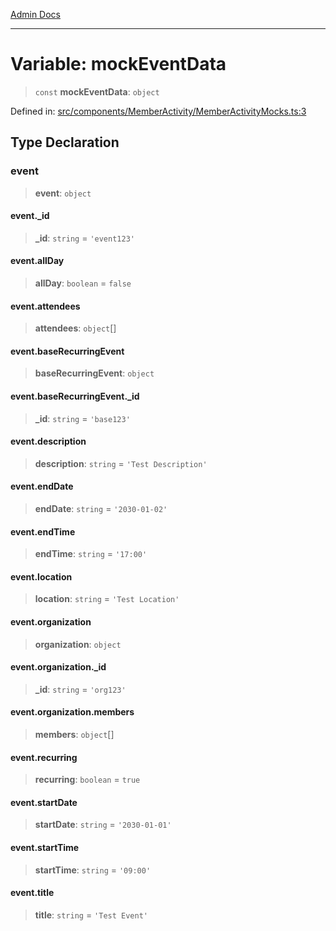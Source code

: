 [Admin Docs](/)

***

# Variable: mockEventData

> `const` **mockEventData**: `object`

Defined in: [src/components/MemberActivity/MemberActivityMocks.ts:3](https://github.com/PalisadoesFoundation/talawa-admin/blob/main/src/components/MemberActivity/MemberActivityMocks.ts#L3)

## Type Declaration

### event

> **event**: `object`

#### event.\_id

> **\_id**: `string` = `'event123'`

#### event.allDay

> **allDay**: `boolean` = `false`

#### event.attendees

> **attendees**: `object`[]

#### event.baseRecurringEvent

> **baseRecurringEvent**: `object`

#### event.baseRecurringEvent.\_id

> **\_id**: `string` = `'base123'`

#### event.description

> **description**: `string` = `'Test Description'`

#### event.endDate

> **endDate**: `string` = `'2030-01-02'`

#### event.endTime

> **endTime**: `string` = `'17:00'`

#### event.location

> **location**: `string` = `'Test Location'`

#### event.organization

> **organization**: `object`

#### event.organization.\_id

> **\_id**: `string` = `'org123'`

#### event.organization.members

> **members**: `object`[]

#### event.recurring

> **recurring**: `boolean` = `true`

#### event.startDate

> **startDate**: `string` = `'2030-01-01'`

#### event.startTime

> **startTime**: `string` = `'09:00'`

#### event.title

> **title**: `string` = `'Test Event'`
